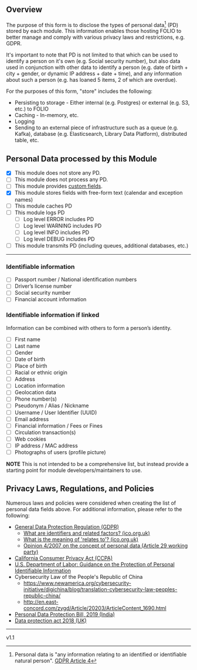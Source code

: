## Overview

The purpose of this form is to disclose the types of personal data[^1] (PD) stored by each module.
This information enables those hosting FOLIO to better manage and comply with various privacy laws
and restrictions, e.g. GDPR.

It's important to note that PD is not limited to that which can be used to identify a person on it's
own (e.g. Social security number), but also data used in conjunction with other data to identify a
person (e.g. date of birth + city + gender, or dynamic IP address + date + time), and any
information about such a person (e.g. has loaned 5 items, 2 of which are overdue).

For the purposes of this form, "store" includes the following:

- Persisting to storage - Either internal (e.g. Postgres) or external (e.g. S3, etc.) to FOLIO
- Caching - In-memory, etc.
- Logging
- Sending to an external piece of infrastructure such as a queue (e.g. Kafka), database (e.g.
  Elasticsearch, Library Data Platform), distributed table, etc.

## Personal Data processed by this Module

- [x] This module does not store any PD.
- [ ] This module does not process any PD.
- [ ] This module provides [custom fields](https://github.com/folio-org/folio-custom-fields).
- [x] This module stores fields with free-form text (calendar and exception names)
- [ ] This module caches PD
- [ ] This module logs PD
  - [ ] Log level ERROR includes PD
  - [ ] Log level WARNING includes PD
  - [ ] Log level INFO includes PD
  - [ ] Log level DEBUG includes PD
- [ ] This module transmits PD (including queues, additional databases, etc.)

---

### Identifiable information

- [ ] Passport number / National identification numbers
- [ ] Driver’s license number
- [ ] Social security number
- [ ] Financial account information

### Identifiable information if linked

Information can be combined with others to form a person’s identity.

- [ ] First name
- [ ] Last name
- [ ] Gender
- [ ] Date of birth
- [ ] Place of birth
- [ ] Racial or ethnic origin
- [ ] Address
- [ ] Location information
- [ ] Geolocation data
- [ ] Phone number(s)
- [ ] Pseudonym / Alias / Nickname
- [ ] Username / User Identifier (UUID)
- [ ] Email address
- [ ] Financial information / Fees or Fines
- [ ] Circulation transaction(s)
- [ ] Web cookies
- [ ] IP address / MAC address
- [ ] Photographs of users (profile picture)
<!--- - [ ] Other PD - Please list as needed -->

**NOTE** This is not intended to be a comprehensive list, but instead provide a starting point for
module developers/maintainers to use.

## Privacy Laws, Regulations, and Policies

Numerous laws and policies were considered when creating the list of personal data fields above. For
additional information, please refer to the following:

- [General Data Protection Regulation (GDPR)](https://eur-lex.europa.eu/legal-content/EN/TXT/HTML/?uri=CELEX:02016R0679-20160504)
  - [What are identifiers and related factors? (ico.org.uk)](https://ico.org.uk/for-organisations/guide-to-data-protection/guide-to-the-general-data-protection-regulation-gdpr/what-is-personal-data/what-are-identifiers-and-related-factors/)
  - [What is the meaning of 'relates to'? (ico.org.uk)](https://ico.org.uk/for-organisations/guide-to-data-protection/guide-to-the-general-data-protection-regulation-gdpr/what-is-personal-data/what-is-the-meaning-of-relates-to/)
  - [Opinion 4/2007 on the concept of personal data (Article 29 working party)](https://ec.europa.eu/justice/article-29/documentation/opinion-recommendation/files/2007/wp136_en.pdf)
- [California Consumer Privacy Act (CCPA)](https://oag.ca.gov/privacy/ccpa)
- [U.S. Department of Labor: Guidance on the Protection of Personal Identifiable Information](https://www.dol.gov/general/ppii)
- Cybersecurity Law of the People's Republic of China
  - https://www.newamerica.org/cybersecurity-initiative/digichina/blog/translation-cybersecurity-law-peoples-republic-china/
  - http://en.east-concord.com/zygd/Article/20203/ArticleContent_1690.html
- [Personal Data Protection Bill, 2019 (India)](https://www.prsindia.org/billtrack/personal-data-protection-bill-2019)
- [Data protection act 2018 (UK)](https://www.legislation.gov.uk/ukpga/2018/12/section/3/enacted)

---

[^1]:
    Personal data is "any information relating to an identified or identifiable natural person".
    [GDPR Article 4](https://web.archive.org/web/20220308161519/https://eur-lex.europa.eu/legal-content/EN/TXT/HTML/?uri=CELEX:32016R0679#d1e1374-1-1)

v1.1
